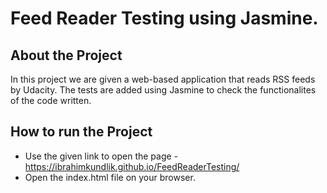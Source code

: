 # Feed Reader Testing using Jasmine.

## About the Project
In this project we are given a web-based application that reads RSS feeds by Udacity. The tests are added using Jasmine to check the functionalites of the code written.

## How to run the Project
* Use the given link to open the page - https://ibrahimkundlik.github.io/FeedReaderTesting/
* Open the index.html file on your browser.
